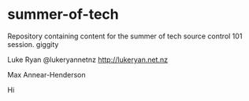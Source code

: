 summer-of-tech
==============

Repository containing content for the summer of tech source control 101 session.
giggity

Luke Ryan @lukeryannetnz http://lukeryan.net.nz

Max Annear-Henderson


Hi
